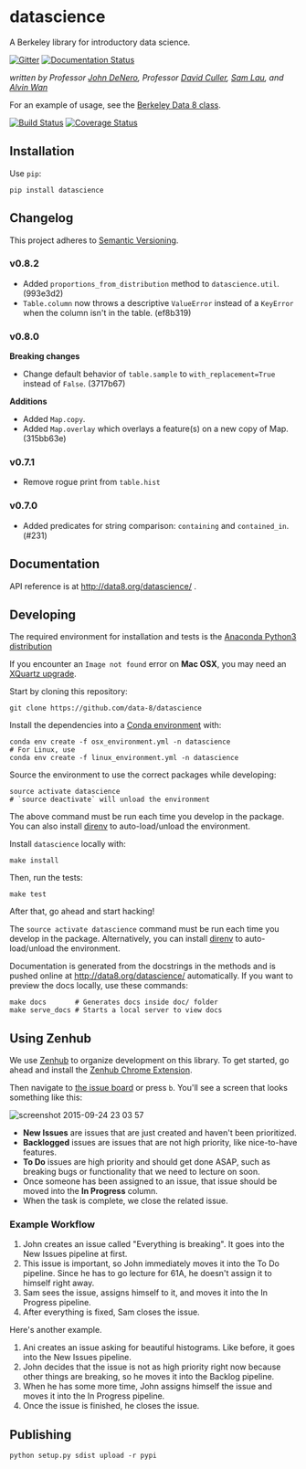 # datascience

A Berkeley library for introductory data science.

[![Gitter](https://badges.gitter.im/Join%20Chat.svg)](https://gitter.im/dsten/datascience?utm_source=badge&utm_medium=badge&utm_campaign=pr-badge)
[![Documentation Status](https://readthedocs.org/projects/datascience/badge/?version=master)](http://datascience.readthedocs.org/en/master/?badge=master)


*written by Professor [John DeNero](http://denero.org), Professor
[David Culler](http://www.cs.berkeley.edu/~culler),
[Sam Lau](https://github.com/samlau95), and [Alvin Wan](http://alvinwan.com)*

For an example of usage, see the [Berkeley Data 8 class](http://data8.org/).

[![Build Status](https://travis-ci.org/data-8/datascience.svg?branch=master)](https://travis-ci.org/data-8/datascience)
[![Coverage Status](https://coveralls.io/repos/dsten/datascience/badge.svg?branch=master&service=github)](https://coveralls.io/github/dsten/datascience?branch=master)

## Installation

Use `pip`:

```
pip install datascience
```

## Changelog

This project adheres to [Semantic Versioning](http://semver.org/).

### v0.8.2

- Added `proportions_from_distribution` method to `datascience.util`.
  (993e3d2)
- `Table.column` now throws a descriptive `ValueError` instead of a `KeyError`
  when the column isn't in the table. (ef8b319)

### v0.8.0
**Breaking changes**

- Change default behavior of `table.sample` to `with_replacement=True` instead
  of `False`. (3717b67)

**Additions**

- Added `Map.copy`.
- Added `Map.overlay` which overlays a feature(s) on a new copy of Map.
  (315bb63e)

### v0.7.1
- Remove rogue print from `table.hist`

### v0.7.0
- Added predicates for string comparison: `containing` and `contained_in`. (#231)

## Documentation

API reference is at http://data8.org/datascience/ .

## Developing

The required environment for installation and tests is the
[Anaconda Python3 distribution](http://continuum.io/downloads#py34)

If you encounter an `Image not found` error on **Mac OSX**, you may need an
[XQuartz upgrade](http://xquartz.macosforge.org/landing/).

Start by cloning this repository:

    git clone https://github.com/data-8/datascience

Install the dependencies into a [Conda environment][envs] with:

    conda env create -f osx_environment.yml -n datascience
    # For Linux, use
    conda env create -f linux_environment.yml -n datascience

[envs]: http://conda.pydata.org/docs/using/envs.html

Source the environment to use the correct packages while developing:

    source activate datascience
    # `source deactivate` will unload the environment

The above command must be run each time you develop in the package. You can also
install [direnv][direnv] to auto-load/unload the environment.

[direnv]: http://direnv.net/

Install `datascience` locally with:

    make install

Then, run the tests:

    make test

After that, go ahead and start hacking!

The `source activate datascience` command must be run each time you develop in
the package. Alternatively, you can install [direnv][direnv] to auto-load/unload
the environment.

Documentation is generated from the docstrings in the methods and is pushed online
at http://data8.org/datascience/ automatically. If you want to preview the docs
locally, use these commands:

    make docs       # Generates docs inside doc/ folder
    make serve_docs # Starts a local server to view docs

## Using Zenhub

We use [Zenhub](https://www.zenhub.io/) to organize development on this library.
To get started, go ahead and install the [Zenhub Chrome Extension][zenhub-extension].

[zenhub-extension]: https://chrome.google.com/webstore/detail/zenhub-for-github/ogcgkffhplmphkaahpmffcafajaocjbd?hl=en-US

Then navigate to [the issue board](#boards) or press `b`. You'll see a screen
that looks something like this:

![screenshot 2015-09-24 23 03 57](https://cloud.githubusercontent.com/assets/2468904/10094128/ddc05b92-6310-11e5-9a23-d51216370e89.png)

- **New Issues** are issues that are just created and haven't been prioritized.
- **Backlogged** issues are issues that are not high priority, like nice-to-have
features.
- **To Do** issues are high priority and should get done ASAP, such as
breaking bugs or functionality that we need to lecture on soon.
- Once someone has been assigned to an issue, that issue should be moved into
the **In Progress** column.
- When the task is complete, we close the related issue.

### Example Workflow

1. John creates an issue called "Everything is breaking". It goes into the New
Issues pipeline at first.
2. This issue is important, so John immediately moves it into the To Do
pipeline. Since he has to go lecture for 61A, he doesn't assign it to himself
right away.
3. Sam sees the issue, assigns himself to it, and moves it into the In Progress
pipeline.
4. After everything is fixed, Sam closes the issue.

Here's another example.

1. Ani creates an issue asking for beautiful histograms. Like before, it goes
into the New Issues pipeline.
2. John decides that the issue is not as high priority right now because other
things are breaking, so he moves it into the Backlog pipeline.
3. When he has some more time, John assigns himself the issue and moves it into
the In Progress pipeline.
4. Once the issue is finished, he closes the issue.

## Publishing

```
python setup.py sdist upload -r pypi
```
